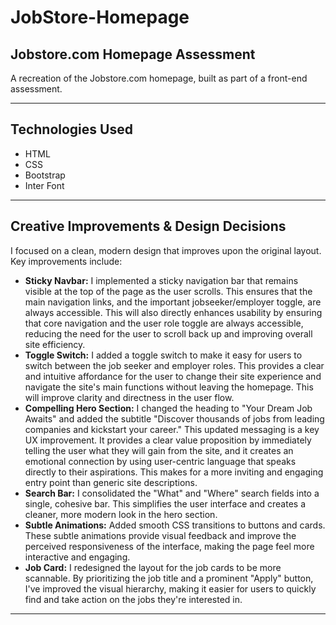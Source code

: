 
# JobStore-Homepage

## Jobstore.com Homepage Assessment

A recreation of the Jobstore.com homepage, built as part of a front-end assessment.

---

## Technologies Used

- HTML  
- CSS  
- Bootstrap  
- Inter Font

---

## Creative Improvements & Design Decisions

I focused on a clean, modern design that improves upon the original layout. Key improvements include:

- **Sticky Navbar:** I implemented a sticky navigation bar that remains visible at the top of the page as the user scrolls. This ensures that the main navigation links, and the important jobseeker/employer toggle, are always accessible. This will also directly enhances usability by ensuring that core navigation and the user role toggle are always accessible, reducing the need for the user to scroll back up and improving overall site efficiency.
- **Toggle Switch:** I added a toggle switch to make it easy for users to switch between the job seeker and employer roles. This provides a clear and intuitive affordance for the user to change their site experience and navigate the site's main functions without leaving the homepage.  This will improve clarity and directness in the user flow.
- **Compelling Hero Section:** I changed the heading to "Your Dream Job Awaits" and added the subtitle "Discover thousands of jobs from leading companies and kickstart your career." This updated messaging is a key UX improvement. It provides a clear value proposition by immediately telling the user what they will gain from the site, and it creates an emotional connection by using user-centric language that speaks directly to their aspirations. This makes for a more inviting and engaging entry point than generic site descriptions.
- **Search Bar:**  I consolidated the "What" and "Where" search fields into a single, cohesive bar. This simplifies the user interface and creates a cleaner, more modern look in the hero section. 
- **Subtle Animations:** Added smooth CSS transitions to buttons and cards. These subtle animations provide visual feedback and improve the perceived responsiveness of the interface, making the page feel more interactive and engaging.
- **Job Card:** I redesigned the layout for the job cards to be more scannable. By prioritizing the job title and a prominent "Apply" button, I've improved the visual hierarchy, making it easier for users to quickly find and take action on the jobs they're interested in.

---



